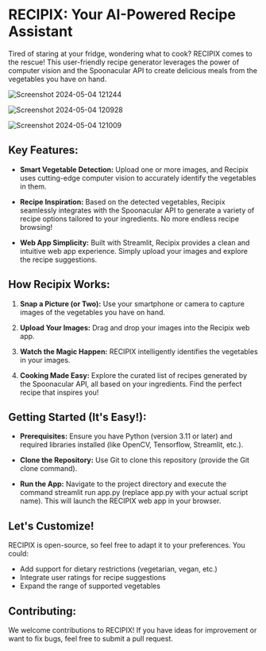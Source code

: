 # RECIPIX: Your AI-Powered Recipe Assistant

Tired of staring at your fridge, wondering what to cook? RECIPIX comes to the rescue! This user-friendly recipe generator leverages the power of computer vision and the Spoonacular API to create delicious meals from the vegetables you have on hand.

![Screenshot 2024-05-04 121244](https://github.com/coderishabh11/RECIPIX---A-Recipe-Generator/assets/128208221/2fbbc480-80aa-4afd-85f3-db65a3134939)

![Screenshot 2024-05-04 120928](https://github.com/coderishabh11/RECIPIX---A-Recipe-Generator/assets/128208221/7d756a82-4fdc-4851-86c7-fc6456fe8a52)

![Screenshot 2024-05-04 121009](https://github.com/coderishabh11/RECIPIX---A-Recipe-Generator/assets/128208221/4171b385-56ea-4c4f-bbe2-2677e173cc03)

## Key Features:

- **Smart Vegetable Detection:** Upload one or more images, and Recipix uses cutting-edge computer vision to accurately identify the vegetables in them.

- **Recipe Inspiration:** Based on the detected vegetables, Recipix seamlessly integrates with the Spoonacular API to generate a variety of recipe options tailored to your ingredients. No more endless recipe browsing!

- **Web App Simplicity:** Built with Streamlit, Recipix provides a clean and intuitive web app experience. Simply upload your images and explore the recipe suggestions.

## How Recipix Works:

1. **Snap a Picture (or Two):** Use your smartphone or camera to capture images of the vegetables you have on hand.

2. **Upload Your Images:** Drag and drop your images into the Recipix web app.

3. **Watch the Magic Happen:** RECIPIX intelligently identifies the vegetables in your images.

4. **Cooking Made Easy:** Explore the curated list of recipes generated by the Spoonacular API, all based on your ingredients. Find the perfect recipe that inspires you!

## Getting Started (It's Easy!):

- **Prerequisites:** Ensure you have Python (version 3.11 or later) and required libraries installed (like OpenCV, Tensorflow, Streamlit, etc.).

- **Clone the Repository:** Use Git to clone this repository (provide the Git clone command).

- **Run the App:** Navigate to the project directory and execute the command streamlit run app.py (replace app.py with your actual script name). This will launch the RECIPIX web app in your browser.

## Let's Customize!

RECIPIX is open-source, so feel free to adapt it to your preferences. You could:

- Add support for dietary restrictions (vegetarian, vegan, etc.)
- Integrate user ratings for recipe suggestions
- Expand the range of supported vegetables

## Contributing:

We welcome contributions to RECIPIX! If you have ideas for improvement or want to fix bugs, feel free to submit a pull request.
